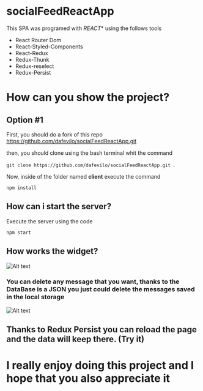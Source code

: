 # socialFeedReactApp

This SPA was programed with *REACT** using the follows tools

- React Router Dom
- React-Styled-Components
- React-Redux
- Redux-Thunk
- Redux-reselect
- Redux-Persist

# How can you show the project? 

## Option #1

First, you should do a fork of this repo <https://github.com/dafevilo/socialFeedReactApp.git> 

then, you should clone using the bash terminal whit the command

`git clone https://github.com/dafevilo/socialFeedReactApp.git `.

Now, inside of the folder named **client**  execute the command  

`npm install`

## How can i start the server?

Execute the server using the code

`npm start`

## How works the widget?

![Alt text](https://imgbox.es/images/2021/04/15/Recurso-13x-8dd623e113a8dc6dd.png)

### You can delete any message that you want, thanks to the DataBase is a JSON you just could delete the messages saved in the local storage

![Alt text](https://imgbox.es/images/2021/04/15/Recurso-23x-8b5cf9187233353cd.png)

## Thanks to **Redux Persist** you can reload the page and the data will keep there. (Try it)

# I really enjoy doing this project and I hope that you also appreciate it
